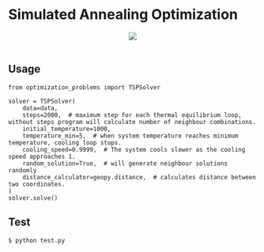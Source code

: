 

# Simulated Annealing Optimization

<div align="center">
  <img style="max-width: 50%" src="https://github.com/abdulvahidgok/simulated_annealing/blob/master/example2.gif"><br><br>
</div>

## Usage

```console
from optimization_problems import TSPSolver

solver = TSPSolver(
    data=data,
    steps=2000,  # maximum step for each thermal equilibrium loop, without steps program will calculate number of neighbour combinations.
    initial_temperature=1000,
    temperature_min=5,  # when system temperature reaches minimum temperature, cooling loop stops.
    cooling_speed=0.9999,  # The system cools slower as the cooling speed approaches 1.
    random_solution=True,  # will generate neighbour solutions randomly
    distance_calculator=geopy.distance,  # calculates distance between two coordinates.
)
solver.solve()
```

## Test

```console
$ python test.py
```

